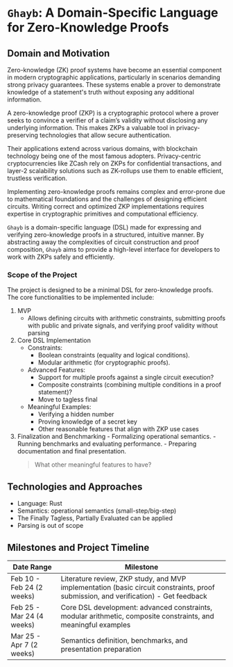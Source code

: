 # `Ghayb`: A Domain-Specific Language for Zero-Knowledge Proofs

## Domain and Motivation

Zero-knowledge (ZK) proof systems have become an essential component in modern cryptographic applications, particularly in scenarios demanding strong privacy guarantees. These systems enable a prover to demonstrate knowledge of a statement's truth without exposing any additional information.

A zero-knowledge proof (ZKP) is a cryptographic protocol where a prover seeks to convince a verifier of a claim’s validity without disclosing any underlying information. This makes ZKPs a valuable tool in privacy-preserving technologies that allow secure authentication.

Their applications extend across various domains, with blockchain technology being one of the most famous adopters. Privacy-centric cryptocurrencies like ZCash rely on ZKPs for confidential transactions, and layer-2 scalability solutions such as ZK-rollups use them to enable efficient, trustless verification.

Implementing zero-knowledge proofs remains complex and error-prone due to mathematical foundations and the challenges of designing efficient circuits. Writing correct and optimized ZKP implementations requires expertise in cryptographic primitives and computational efficiency.

`Ghayb` is a domain-specific language (DSL) made for expressing and verifying zero-knowledge proofs in a structured, intuitive manner. By abstracting away the complexities of circuit construction and proof composition, `Ghayb` aims to provide a high-level interface for developers to work with ZKPs safely and efficiently.

### Scope of the Project

The project is designed to be a minimal DSL for zero-knowledge proofs. The core functionalities to be implemented include:

1. MVP
   - Allows defining circuits with arithmetic constraints, submitting proofs with public and private signals, and verifying proof validity without parsing
2. Core DSL Implementation
   - Constraints:
     - Boolean constraints (equality and logical conditions).
     - Modular arithmetic (for cryptographic proofs).
   - Advanced Features:
     - Support for multiple proofs against a single circuit execution?
     - Composite constraints (combining multiple conditions in a proof statement)?
     - Move to tagless final
   - Meaningful Examples:
     - Verifying a hidden number
     - Proving knowledge of a secret key
     - Other reasonable features that align with ZKP use cases
3. Finalization and Benchmarking - Formalizing operational semantics. - Running benchmarks and evaluating performance. - Preparing documentation and final presentation.
   > What other meaningful features to have?

## Technologies and Approaches

- Language: Rust
- Semantics: operational semantics (small-step/big-step)
- The Finally Tagless, Partially Evaluated can be applied
- Parsing is out of scope

## Milestones and Project Timeline

| Date Range                | Milestone                                                                                                                           |
| ------------------------- | ----------------------------------------------------------------------------------------------------------------------------------- |
| Feb 10 - Feb 24 (2 weeks) | Literature review, ZKP study, and MVP implementation (basic circuit constraints, proof submission, and verification) - Get feedback |
| Feb 25 - Mar 24 (4 weeks) | Core DSL development: advanced constraints, modular arithmetic, composite constraints, and meaningful examples                      |
| Mar 25 - Apr 7 (2 weeks)  | Semantics definition, benchmarks, and presentation preparation                                                                      |
